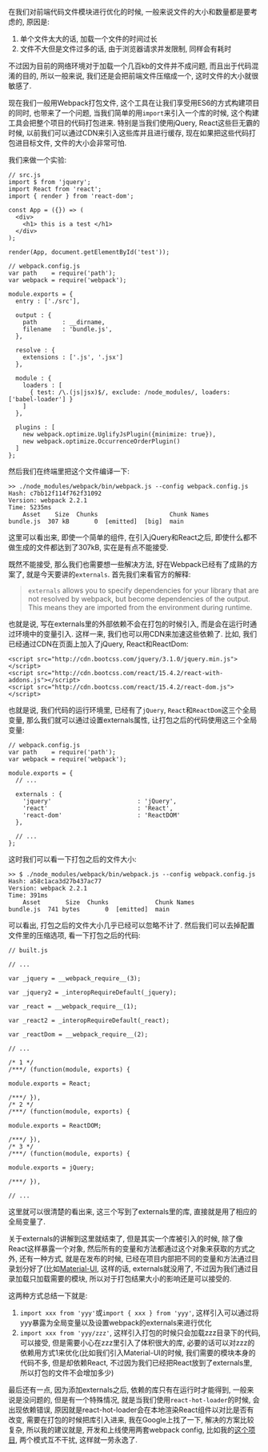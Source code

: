 在我们对前端代码文件模块进行优化的时候, 一般来说文件的大小和数量都是要考虑的, 原因是:

1. 单个文件太大的话, 加载一个文件的时间过长
2. 文件不大但是文件过多的话, 由于浏览器请求并发限制, 同样会有耗时

不过因为目前的网络环境对于加载一个几百kb的文件并不成问题, 而且出于代码混淆的目的, 所以一般来说, 我们还是会把前端文件压缩成一个, 这时文件的大小就很敏感了.

现在我们一般用Webpack打包文件, 这个工具在让我们享受用ES6的方式构建项目的同时, 也带来了一个问题, 当我们简单的用`import`来引入一个库的时候, 这个构建工具会把整个项目的代码打包进来. 特别是当我们使用jQuery, React这些巨无霸的时候, 以前我们可以通过CDN来引入这些库并且进行缓存, 现在如果把这些代码打包进目标文件, 文件的大小会非常可怕.

我们来做一个实验:

    // src.js
    import $ from 'jquery';
    import React from 'react';
    import { render } from 'react-dom';

    const App = ({}) => (
      <div>
        <h1> this is a test </h1>
      </div>
    );

    render(App, document.getElementById('test'));

    // webpack.config.js
    var path    = require('path');
    var webpack = require('webpack');

    module.exports = {
      entry : ['./src'],

      output : {
        path       : __dirname,
        filename   : 'bundle.js',
      },

      resolve : {
        extensions : ['.js', '.jsx']
      },

      module : {
        loaders : [
          { test: /\.(js|jsx)$/, exclude: /node_modules/, loaders: ['babel-loader'] }
        ]
      },

      plugins : [
        new webpack.optimize.UglifyJsPlugin({minimize: true}),
        new webpack.optimize.OccurrenceOrderPlugin()
      ]
    };

然后我们在终端里把这个文件编译一下:

    >> ./node_modules/webpack/bin/webpack.js --config webpack.config.js
    Hash: c7bb12f114f762f31092
    Version: webpack 2.2.1
    Time: 5235ms
        Asset    Size  Chunks                    Chunk Names
    bundle.js  307 kB       0  [emitted]  [big]  main

这里可以看出来, 即使一个简单的组件, 在引入jQuery和React之后, 即使什么都不做生成的文件都达到了307kB, 实在是有点不能接受.

既然不能接受, 那么我们也需要想一些解决方法, 好在Webpack已经有了成熟的方案了, 就是今天要讲的`externals`. 首先我们来看官方的解释:

> `externals` allows you to specify dependencies for your library that are not resolved by webpack, but become dependencies of the output. This means they are imported from the environment during runtime.

也就是说, 写在externals里的外部依赖不会在打包的时候引入, 而是会在运行时通过环境中的变量引入. 这样一来, 我们也可以用CDN来加速这些依赖了. 比如, 我们已经通过CDN在页面上加入了jQuery, React和ReactDom:

    <script src="http://cdn.bootcss.com/jquery/3.1.0/jquery.min.js"></script>
    <script src="http://cdn.bootcss.com/react/15.4.2/react-with-addons.js"></script>
    <script src="http://cdn.bootcss.com/react/15.4.2/react-dom.js"></script>

也就是说, 我们代码的运行环境里, 已经有了`jQuery`, `React`和`ReactDom`这三个全局变量, 那么我们就可以通过设置externals属性, 让打包之后的代码使用这三个全局变量:

    // webpack.config.js
    var path    = require('path');
    var webpack = require('webpack');

    module.exports = {
      // ...

      externals : {
        'jquery'                        : 'jQuery',
        'react'                         : 'React',
        'react-dom'                     : 'ReactDOM'
      },

      // ...
    };

这时我们可以看一下打包之后的文件大小:

    >> $ ./node_modules/webpack/bin/webpack.js --config webpack.config.js
    Hash: a58c1aca3d27b437ac77
    Version: webpack 2.2.1
    Time: 391ms
        Asset       Size  Chunks             Chunk Names
    bundle.js  741 bytes       0  [emitted]  main

可以看出, 打包之后的文件大小几乎已经可以忽略不计了. 然后我们可以去掉配置文件里的压缩选项, 看一下打包之后的代码:

    // built.js

    // ...

    var _jquery = __webpack_require__(3);

    var _jquery2 = _interopRequireDefault(_jquery);

    var _react = __webpack_require__(1);

    var _react2 = _interopRequireDefault(_react);

    var _reactDom = __webpack_require__(2);

    // ...

    /* 1 */
    /***/ (function(module, exports) {

    module.exports = React;

    /***/ }),
    /* 2 */
    /***/ (function(module, exports) {

    module.exports = ReactDOM;

    /***/ }),
    /* 3 */
    /***/ (function(module, exports) {

    module.exports = jQuery;

    /***/ }),

    // ...

这里就可以很清楚的看出来, 这三个写到了externals里的库, 直接就是用了相应的全局变量了.

关于externals的讲解到这里就结束了, 但是其实一个库被引入的时候, 除了像React这样暴露一个对象, 然后所有的变量和方法都通过这个对象来获取的方式之外, 还有一种方式, 就是在发布的时候, 已经在项目内部把不同的变量和方法通过目录划分好了(比如[Material-UI](http://material-ui.com/), 这样的话, externals就没用了, 不过因为我们通过目录加载只加载需要的模块, 所以对于打包结果大小的影响还是可以接受的.

这两种方式总结一下就是:

1. `import xxx from 'yyy'`或`import { xxx } from 'yyy'`, 这样引入可以通过将yyy暴露为全局变量以及设置webpack的externals来进行优化
2. `import xxx from 'yyy/zzz'`, 这样引入打包的时候只会加载zzz目录下的代码, 可以接受, 但是需要小心在zzz里引入了体积很大的库, 必要的话可以对zzz的依赖用方式1来优化(比如我们引入Material-UI的时候, 我们需要的模块本身的代码不多, 但是却依赖React, 不过因为我们已经把React放到了externals里, 所以打包的文件不会增加多少)

最后还有一点, 因为添加externals之后, 依赖的库只有在运行时才能得到, 一般来说是没问题的, 但是有一个特殊情况, 就是当我们使用`react-hot-loader`的时候, 会出现依赖错误, 原因就是react-hot-loader会在本地渲染React组件以对比是否有改变, 需要在打包的时候把库引入进来, 我在Google上找了一下, 解决的方案比较复杂, 所以我的建议就是, 开发和上线使用两套webpack config, 比如我的[这个项目](https://github.com/MrHuxu/bar), 两个模式互不干扰, 这样就一劳永逸了.